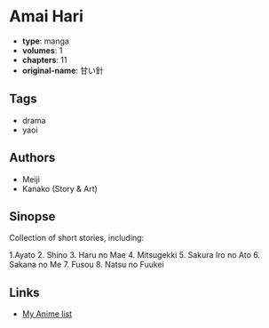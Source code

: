 # Amai Hari

-   **type**: manga
-   **volumes**: 1
-   **chapters**: 11
-   **original-name**: 甘い針

## Tags

-   drama
-   yaoi

## Authors

-   Meiji
-   Kanako (Story & Art)

## Sinopse

Collection of short stories, including:

1.Ayato 2. Shino 3. Haru no Mae 4. Mitsugekki 5. Sakura Iro no Ato 6. Sakana no Me 7. Fusou 8. Natsu no Fuukei

## Links

-   [My Anime list](https://myanimelist.net/manga/25905/Amai_Hari)
